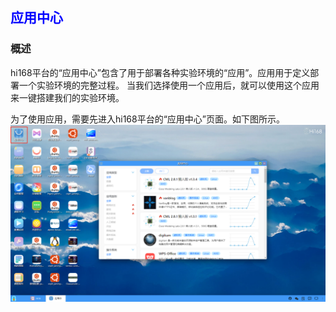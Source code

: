 ## <font color='blue'>应用中心</font>
### 概述
hi168平台的“应用中心”包含了用于部署各种实验环境的“应用”。应用用于定义部署一个实验环境的完整过程。 当我们选择使用一个应用后，就可以使用这个应用来一键搭建我们的实验环境。

为了使用应用，需要先进入hi168平台的“应用中心”页面。如下图所示。
![alt text](./help_picture/01_appcentor.png)


